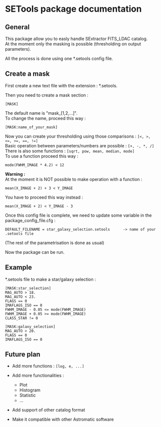 # SETools package documentation

## General

This package allow you to easly handle SExtractor FITS_LDAC catalog.  
At the moment only the masking is possible (thresholding on output parameters).

All the process is done using one *.setools config file.

## Create a mask

First create a new text file with the extension : *.setools.

Then you need to create a mask section :
```text
[MASK]
```
The default name is "mask_[1,2,...]".  
To change the name, proceed this way :
```text
[MASK:name_of_your_mask]
```
Now you can create your thresholding using those comparisons : `[<, >, <=, >=, ==, !=]`  
Basic operation between parameters/numbers are possible : `[+, -, *, /]`  
There is also some functions : `[sqrt, pow, mean, median, mode]`  
To use a function proceed this way :
```text
mode(FWHM_IMAGE * 4.2) < 12
```
**Warning :**  
At the moment it is NOT possible to make operation with a function :
```text
mean(X_IMAGE + 2) + 3 < Y_IMAGE
```
You have to proceed this way instead :
```text
mean(X_IMAGE + 2) < Y_IMAGE - 3
```



Once this config file is complete, we need to update some variable in the package_config_file.cfg  :
```text
DEFAULT_FILENAME = star_galaxy_selection.setools      -> name of your .setools file
```
(The rest of the parametrisation is done as usual)

Now the package can be run.


## Example

*.setools file to make a star/galaxy selection :

```text
[MASK:star_selection]
MAG_AUTO > 18.
MAG_AUTO < 23.
FLAGS == 0
IMAFLAGS_ISO == 0
FWHM_IMAGE - 0.05 <= mode(FWHM_IMAGE)
FWHM_IMAGE + 0.05 >= mode(FWHM_IMAGE)
CLASS_STAR != 0

[MASK:galaxy_selection]
MAG_AUTO > 20.
FLAGS == 0
IMAFLAGS_ISO == 0
```

## Future plan

- Add more functions : `[log, e, ...]`
- Add more functionalities :
  - Plot
  - Histogram
  - Statistic
  - ...
- Add support of other catalog format

- Make it compatible with other Astromatic software
